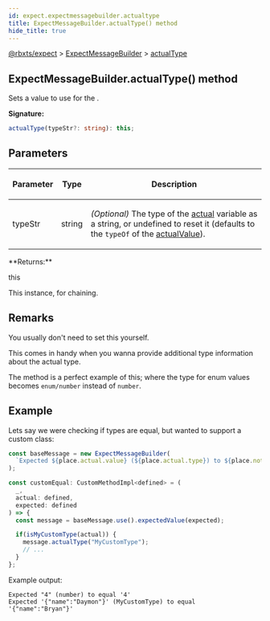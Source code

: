 ```yaml
---
id: expect.expectmessagebuilder.actualtype
title: ExpectMessageBuilder.actualType() method
hide_title: true
---
```


[@rbxts/expect](./expect.md) &gt; [ExpectMessageBuilder](./expect.expectmessagebuilder.md) &gt; [actualType](./expect.expectmessagebuilder.actualtype.md)

## ExpectMessageBuilder.actualType() method

Sets a value to use for the .

**Signature:**

```typescript
actualType(typeStr?: string): this;
```

## Parameters

<table><thead><tr><th>

Parameter


</th><th>

Type


</th><th>

Description


</th></tr></thead>
<tbody><tr><td>

typeStr


</td><td>

string


</td><td>

_(Optional)_ The type of the [actual](./expect.placeholder.actual.md) variable as a string, or undefined to reset it (defaults to the `typeOf` of the [actualValue](./expect.expectmessagebuilder.actualvalue.md)<!-- -->).


</td></tr>
</tbody></table>
**Returns:**

this

This instance, for chaining.

## Remarks

You usually don't need to set this yourself.

This comes in handy when you wanna provide additional type information about the actual type.

The  method is a perfect example of this; where the type for enum values becomes `enum/number` instead of `number`<!-- -->.

## Example

Lets say we were checking if types are equal, but wanted to support a custom class:

```ts
const baseMessage = new ExpectMessageBuilder(
  `Expected ${place.actual.value} (${place.actual.type}) to ${place.not} equal ${place.expected.value}`
);

const customEqual: CustomMethodImpl<defined> = (
  _,
  actual: defined,
  expected: defined
) => {
  const message = baseMessage.use().expectedValue(expected);

  if(isMyCustomType(actual)) {
    message.actualType("MyCustomType");
    // ...
  }
};
```
Example output:

```logs
Expected "4" (number) to equal '4'
Expected '{"name":"Daymon"}' (MyCustomType) to equal '{"name":"Bryan"}'
```
